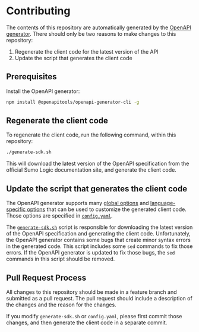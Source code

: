 # Contributing

The contents of this repository are automatically generated by the
[OpenAPI generator](https://openapi-generator.tech/). There should only
be two reasons to make changes to this repository:

1. Regenerate the client code for the latest version of the API
2. Update the script that generates the client code

## Prerequisites

Install the OpenAPI generator:

```bash
npm install @openapitools/openapi-generator-cli -g
```

## Regenerate the client code

To regenerate the client code, run the following command, within this repository:

```bash
./generate-sdk.sh
```

This will download the latest version of the OpenAPI specification from the
official Sumo Logic documentation site, and generate the client code.

## Update the script that generates the client code

The OpenAPI generator supports many [global options](https://openapi-generator.tech/docs/generators#global-options)
and [language-specific options](https://openapi-generator.tech/docs/generators#language-specific-options)
that can be used to customize the generated client code. Those options are
specified in [`config.yaml`](config.yaml).

The [`generate-sdk.sh`](generate-sdk.sh) script is responsible for downloading the
latest version of the OpenAPI specification and generating the client code. Unfortunately,
the OpenAPI generator contains some bugs that create minor syntax errors in the generated code.
This script includes some `sed` commands to fix those errors. If the OpenAPI generator is updated
to fix those bugs, the `sed` commands in this script should be removed.

## Pull Request Process

All changes to this repository should be made in a feature branch and submitted as a pull request.
The pull request should include a description of the changes and the reason for the changes.

If you modify `generate-sdk.sh` or `config.yaml`, please first commit those changes, and then
generate the client code in a separate commit.
